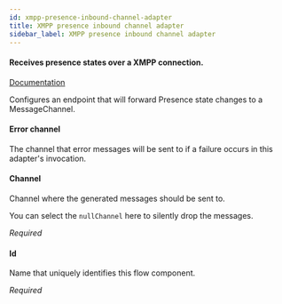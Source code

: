 ```yaml
---
id: xmpp-presence-inbound-channel-adapter
title: XMPP presence inbound channel adapter
sidebar_label: XMPP presence inbound channel adapter
---
```

#### Receives presence states over a XMPP connection.
<a href="http://docs.spring.io/spring-integration/docs/2.1.x/reference/html/xmpp.html#xmpp-roster-inbound-channel-adapter" target="_blank">Documentation</a>

Configures an endpoint that will forward Presence state changes to a MessageChannel.

#### Error channel
The channel that error messages will be sent to if a failure occurs in this adapter's invocation.

#### Channel
Channel where the generated messages should be sent to.

You can select the <code>nullChannel</code> here to silently drop the messages.

<i>Required</i>

#### Id
Name that uniquely identifies this flow component.

<i>Required</i>

